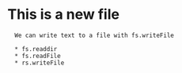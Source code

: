 # This is a new file

      We can write text to a file with fs.writeFile

      * fs.readdir
      * fs.readFile
      * rs.writeFile